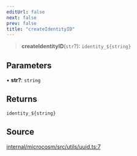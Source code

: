 ```yaml
---
editUrl: false
next: false
prev: false
title: "createIdentityID"
---
```


> **createIdentityID**(`str`?): ```identity_${string}```

## Parameters

• **str?**: `string`

## Returns

```identity_${string}```

## Source

[internal/microcosm/src/utils/uuid.ts:7](https://github.com/nodenogg-in/alpha-p2p/blob/e46703f/internal/microcosm/src/utils/uuid.ts#L7)
